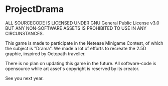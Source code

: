 # ProjectDrama

ALL SOURCECODE IS LICENSED UNDER GNU General Public License v3.0 BUT ANY NON-SOFTWARE ASSETS IS PROHIBITED TO USE IN ANY CIRCUNSTANCES.

This game is made to participate in the Netease Minigame Contest, of which the subject is "Drama". We made a lot of efforts to recreate the 2.5D graphic, inspired by Octopath traveller.

There is no plan on updating this game in the future. All software-code is opensource while art asset's copyright is reserved by its creator.

See you next year.
